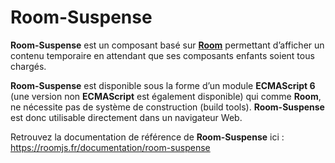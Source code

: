 # Room-Suspense
**Room-Suspense** est un composant basé sur **[Room](https://roomjs.fr)** permettant d’afficher un contenu temporaire en attendant que ses composants enfants soient tous chargés.

**Room-Suspense** est disponible sous la forme d’un module **ECMAScript 6** (une version non **ECMAScript** est également disponible) qui comme **Room**, ne nécessite pas de système de construction (build tools). **Room-Suspense** est donc utilisable directement dans un navigateur Web.

Retrouvez la documentation de référence de **Room-Suspense** ici : [https://roomjs.fr/documentation/room-suspense
](https://roomjs.fr/documentation/room-suspense)
